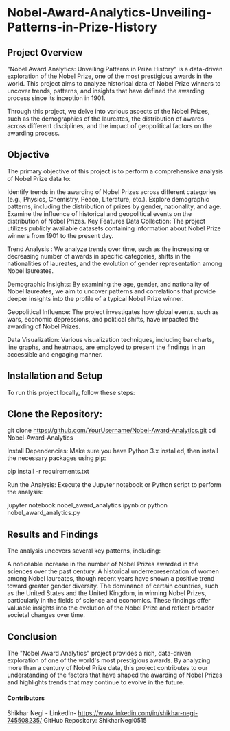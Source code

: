 # Nobel-Award-Analytics-Unveiling-Patterns-in-Prize-History
## Project Overview
"Nobel Award Analytics: Unveiling Patterns in Prize History" is a data-driven exploration of the Nobel Prize, one of the most prestigious awards in the world. This project aims to analyze historical data of Nobel Prize winners to uncover trends, patterns, and insights that have defined the awarding process since its inception in 1901.

Through this project, we delve into various aspects of the Nobel Prizes, such as the demographics of the laureates, the distribution of awards across different disciplines, and the impact of geopolitical factors on the awarding process.

## Objective
The primary objective of this project is to perform a comprehensive analysis of Nobel Prize data to:

Identify trends in the awarding of Nobel Prizes across different categories (e.g., Physics, Chemistry, Peace, Literature, etc.).
Explore demographic patterns, including the distribution of prizes by gender, nationality, and age.
Examine the influence of historical and geopolitical events on the distribution of Nobel Prizes.
Key Features
Data Collection: The project utilizes publicly available datasets containing information about Nobel Prize winners from 1901 to the present day.

Trend Analysis : We analyze trends over time, such as the increasing or decreasing number of awards in specific categories, shifts in the nationalities of laureates, and the evolution of gender representation among Nobel laureates.

Demographic Insights: By examining the age, gender, and nationality of Nobel laureates, we aim to uncover patterns and correlations that provide deeper insights into the profile of a typical Nobel Prize winner.

Geopolitical Influence: The project investigates how global events, such as wars, economic depressions, and political shifts, have impacted the awarding of Nobel Prizes.

Data Visualization: Various visualization techniques, including bar charts, line graphs, and heatmaps, are employed to present the findings in an accessible and engaging manner.

## Installation and Setup
To run this project locally, follow these steps:

## Clone the Repository:

git clone https://github.com/YourUsername/Nobel-Award-Analytics.git
cd Nobel-Award-Analytics

Install Dependencies: Make sure you have Python 3.x installed, then install the necessary packages using pip:

pip install -r requirements.txt

Run the Analysis: Execute the Jupyter notebook or Python script to perform the analysis:

jupyter notebook nobel_award_analytics.ipynb
or
python nobel_award_analytics.py

## Results and Findings
The analysis uncovers several key patterns, including:

A noticeable increase in the number of Nobel Prizes awarded in the sciences over the past century.
A historical underrepresentation of women among Nobel laureates, though recent years have shown a positive trend toward greater gender diversity.
The dominance of certain countries, such as the United States and the United Kingdom, in winning Nobel Prizes, particularly in the fields of science and economics.
These findings offer valuable insights into the evolution of the Nobel Prize and reflect broader societal changes over time.

## Conclusion
The "Nobel Award Analytics" project provides a rich, data-driven exploration of one of the world's most prestigious awards. By analyzing more than a century of Nobel Prize data, this project contributes to our understanding of the factors that have shaped the awarding of Nobel Prizes and highlights trends that may continue to evolve in the future.

#### Contributors
Shikhar Negi - LinkedIn- https://www.linkedin.com/in/shikhar-negi-745508235/
GitHub Repository: ShikharNegi0515

